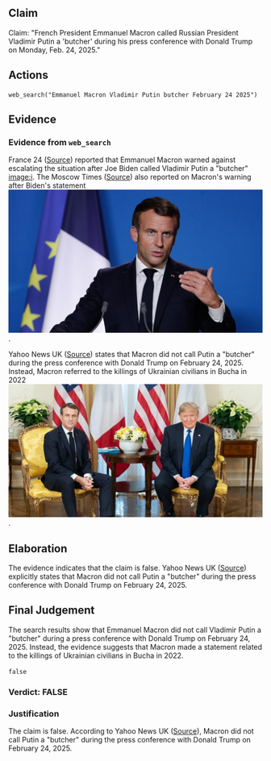 ## Claim
Claim: "French President Emmanuel Macron called Russian President Vladimir Putin a 'butcher' during his press conference with Donald Trump on Monday, Feb. 24, 2025."

## Actions
```
web_search("Emmanuel Macron Vladimir Putin butcher February 24 2025")
```

## Evidence
### Evidence from `web_search`
France 24 ([Source](https://www.france24.com/en/live-news/20220327-macron-warns-against-escalation-after-biden-brands-putin-butcher)) reported that Emmanuel Macron warned against escalating the situation after Joe Biden called Vladimir Putin a "butcher" <image:i>. The Moscow Times ([Source](https://www.themoscowtimes.com/2022/03/27/macron-warns-against-escalation-after-biden-brands-putin-butcher-a77097)) also reported on Macron's warning after Biden's statement ![image 1434](media/2025-08-06_19-35-1754508923-800237.jpg).

Yahoo News UK ([Source](https://uk.news.yahoo.com/macron-didn-t-call-putin-113000978.html)) states that Macron did not call Putin a "butcher" during the press conference with Donald Trump on February 24, 2025. Instead, Macron referred to the killings of Ukrainian civilians in Bucha in 2022 ![image 1433](media/2025-08-06_19-35-1754508911-381476.jpg).


## Elaboration
The evidence indicates that the claim is false. Yahoo News UK ([Source](https://uk.news.yahoo.com/macron-didn-t-call-putin-113000978.html)) explicitly states that Macron did not call Putin a "butcher" during the press conference with Donald Trump on February 24, 2025.


## Final Judgement
The search results show that Emmanuel Macron did not call Vladimir Putin a "butcher" during a press conference with Donald Trump on February 24, 2025. Instead, the evidence suggests that Macron made a statement related to the killings of Ukrainian civilians in Bucha in 2022.

`false`


### Verdict: FALSE

### Justification
The claim is false. According to Yahoo News UK ([Source](https://uk.news.yahoo.com/macron-didn-t-call-putin-113000978.html)), Macron did not call Putin a "butcher" during the press conference with Donald Trump on February 24, 2025.
